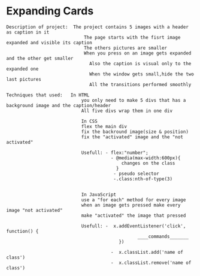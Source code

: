 # Expanding Cards

	Description of project:  The project contains 5 images with a header as caption in it
			  	                 The page starts with the fisrt image expanded and visible its caption 
			   	                 The others pictures are smaller
			   	                 When you press on an image gets expanded and the other get smaller
				                   Also the caption is visual only to the expanded one
				                   When the window gets small,hide the two last pictures
				                   All the transitions performed smoothly

	Techniques that used:	In HTML 
				                you only need to make 5 divs that has a background image and the caption/header
			                	All five divs wrap them in one div

				                In CSS 
				                flex the main div
				                fix the backround image(size & position)
				                fix the "activated" image and the "not activated" 
				
				                Usefull: - flex:"number";
					                       - @media(max-width:600px){
					                           changes on the class
					                         }
					                        - pseudo selector
					                        -.class:nth-of-type(3)


				                In JavaScript 
				                use a "for each" method for every image 
				                when an image gets pressed make every image "not activated"
				                make "activated" the image that pressed
					
				                Usefull: -  x.addEventListener('click', function() {
					                                 ____commands_______
					                          })
 
					                       -  x.classList.add('name of class')
					                       -  x.classList.remove('name of class')
				
			
				
	 

